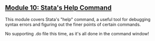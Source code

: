 ## [Module 10: Stata's Help Command](https://pjakiela.github.io/stata/helpcommand.mp4)

This module covers Stata's "help" command, a useful tool for debugging syntax errors and figuring out the finer points of certain commands.

No supporting .do file this time, as it's all done in the command window!
